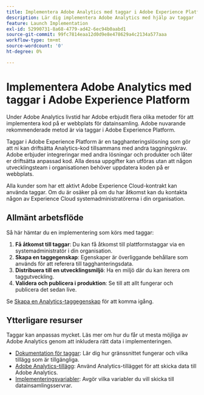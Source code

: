 ```yaml
---
title: Implementera Adobe Analytics med taggar i Adobe Experience Platform
description: Lär dig implementera Adobe Analytics med hjälp av taggar
feature: Launch Implementation
exl-id: 52990731-8a68-4779-ad42-6ec94b0aabd1
source-git-commit: 99fc7814eaa12d0d9e8e478629a4c2134a577aaa
workflow-type: tm+mt
source-wordcount: '0'
ht-degree: 0%

---
```


# Implementera Adobe Analytics med taggar i Adobe Experience Platform

Under Adobe Analytics livstid har Adobe erbjudit flera olika metoder för att implementera kod på er webbplats för datainsamling. Adobe nuvarande rekommenderade metod är via taggar i Adobe Experience Platform.

Taggar i Adobe Experience Platform är en tagghanteringslösning som gör att ni kan driftsätta Analytics-kod tillsammans med andra taggningskrav. Adobe erbjuder integreringar med andra lösningar och produkter och låter er driftsätta anpassad kod. Alla dessa uppgifter kan utföras utan att någon utvecklingsteam i organisationen behöver uppdatera koden på er webbplats.

Alla kunder som har ett aktivt Adobe Experience Cloud-kontrakt kan använda taggar. Om du är osäker på om du har åtkomst kan du kontakta någon av Experience Cloud systemadministratörerna i din organisation.

## Allmänt arbetsflöde

Så här hämtar du en implementering som körs med taggar:

1. **Få åtkomst till taggar**: Du kan få åtkomst till plattformstaggar via en systemadministratör i din organisation.
2. **Skapa en taggegenskap**: Egenskaper är överliggande behållare som används för att referera till tagghanteringsdata.
3. **Distribuera till en utvecklingsmiljö**: Ha en miljö där du kan iterera om taggutveckling.
4. **Validera och publicera i produktion**: Se till att allt fungerar och publicera det sedan live.

Se [Skapa en Analytics-taggegenskap](create-analytics-property.md) för att komma igång.

## Ytterligare resurser

Taggar kan anpassas mycket. Läs mer om hur du får ut mesta möjliga av Adobe Analytics genom att inkludera rätt data i implementeringen.

* [Dokumentation för taggar](https://experienceleague.adobe.com/docs/experience-platform/tags/home.html?lang=en#): Lär dig hur gränssnittet fungerar och vilka tillägg som är tillgängliga.
* [Adobe Analytics-tillägg](https://experienceleague.adobe.com/docs/experience-platform/tags/extensions/adobe/analytics/overview.html?lang=en): Använd Analytics-tillägget för att skicka data till Adobe Analytics.
* [Implementeringsvariabler](../vars/overview.md): Avgör vilka variabler du vill skicka till datainsamlingsservrar.
